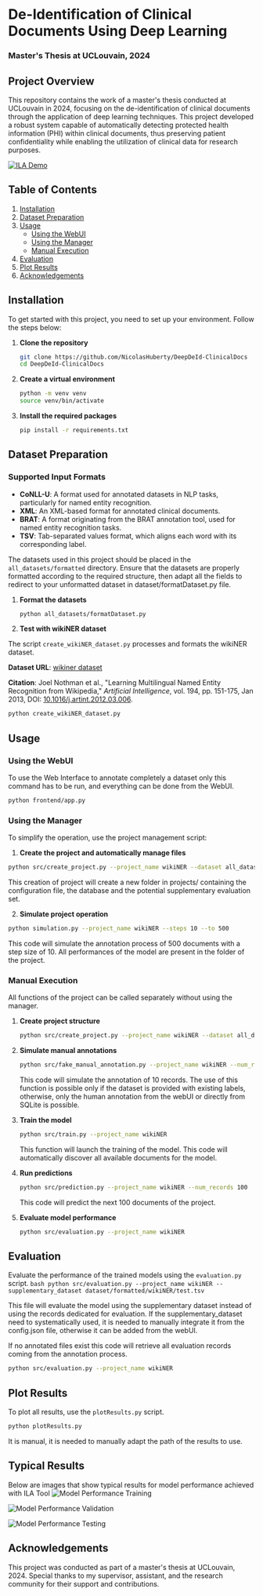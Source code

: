  # De-Identification of Clinical Documents Using Deep Learning
 ### Master's Thesis at UCLouvain, 2024

 ## Project Overview

 This repository contains the work of a master's thesis conducted at UCLouvain in 2024, focusing on the de-identification of clinical documents through the application of deep learning techniques. This project developed a robust system capable of automatically detecting protected health information (PHI) within clinical documents, thus preserving patient confidentiality while enabling the utilization of clinical data for research purposes.

[![ILA Demo](https://i9.ytimg.com/vi/PJTIBT_-VHk/mqdefault.jpg?sqp=CKSF0rIG-oaymwEmCMACELQB8quKqQMa8AEB-AH-CYAC0AWKAgwIABABGGUgZShlMA8=&rs=AOn4CLAD4zs8mEmf3GErZ50dBXjgK6NRRg)](https://youtu.be/PJTIBT_-VHk "Demo of the ILA")


## Table of Contents

1. [Installation](#installation)
2. [Dataset Preparation](#dataset-preparation)
3. [Usage](#usage)
   - [Using the WebUI](#using-the-webui)
   - [Using the Manager](#using-the-manager)
   - [Manual Execution](#manual-execution)
4. [Evaluation](#evaluation)
5. [Plot Results](#plot-results)
6. [Acknowledgements](#acknowledgements)

 ## Installation

 To get started with this project, you need to set up your environment. Follow the steps below:

 1. **Clone the repository**
     ```bash
     git clone https://github.com/NicolasHuberty/DeepDeId-ClinicalDocs
     cd DeepDeId-ClinicalDocs
     ```

 2. **Create a virtual environment**
     ```bash
     python -m venv venv
     source venv/bin/activate
     ```

 3. **Install the required packages**
     ```bash
     pip install -r requirements.txt
     ```

 ## Dataset Preparation
### Supported Input Formats
- **CoNLL-U**: A format used for annotated datasets in NLP tasks, particularly for named entity recognition.
- **XML**: An XML-based format for annotated clinical documents.
- **BRAT**: A format originating from the BRAT annotation tool, used for named entity recognition tasks.
- **TSV**: Tab-separated values format, which aligns each word with its corresponding label.

 The datasets used in this project should be placed in the `all_datasets/formatted` directory. Ensure that the datasets are properly formatted according to the required structure, then adapt all the fields to redirect to your unformatted dataset in dataset/formatDataset.py file.
 1. **Format the datasets**
    ```bash
    python all_datasets/formatDataset.py
    ```
 2. **Test with wikiNER dataset**

   The script `create_wikiNER_dataset.py` processes and formats the wikiNER dataset.
   
   **Dataset URL**: [wikiner dataset](https://metatext.io/datasets/wikiner)
   
   **Citation**:
   Joel Nothman et al., "Learning Multilingual Named Entity Recognition from Wikipedia," 
   *Artificial Intelligence*, vol. 194, pp. 151-175, Jan 2013, DOI: [10.1016/j.artint.2012.03.006](https://linkinghub.elsevier.com/retrieve/pii/S0004370212000276).
   

   ```bash
   python create_wikiNER_dataset.py
   ```
 ## Usage
 
 ### Using the WebUI

To use the Web Interface to annotate completely a dataset only this command has to be run, and everything can be done from the WebUI.

```bash
python frontend/app.py
```
 ### Using the Manager

 To simplify the operation, use the project management script:

 1. **Create the project and automatically manage files**
   ```bash
   python src/create_project.py --project_name wikiNER --dataset all_datasets/formatted/wikiNER/test.tsv --labels PERSON LOCATION DATE ID --model_name roberta --eval_percentage 30 --training_steps 10 --num_predictions 50 --start_from 20
   ```

This creation of project will create a new folder in projects/ containing the configuration file, the database and the potential supplementary evaluation set.

 2. **Simulate project operation**
   ```bash
   python simulation.py --project_name wikiNER --steps 10 --to 500
   ```
This code will simulate the annotation process of 500 documents with a step size of 10.
All performances of the model are present in the folder of the project.

 ### Manual Execution

 All functions of the project can be called separately without using the manager.

 1. **Create project structure**
    ```bash
    python src/create_project.py --project_name wikiNER --dataset all_datasets/formatted/wikiNER/train.tsv --labels PERSON LOCATION DATE ID --model_name roberta --eval_percentage 30 --training_steps 10 --num_predictions 50 --start_from 20
    ```

 2. **Simulate manual annotations**
    ```bash
    python src/fake_manual_annotation.py --project_name wikiNER --num_records 10
    ```

    This code will simulate the annotation of 10 records. The use of this function is possible only if the dataset is provided with existing labels, otherwise, only the human annotation from the webUI or directly from SQLite is possible.

 3. **Train the model**
    ```bash
    python src/train.py --project_name wikiNER
    ```

    This function will launch the training of the model.
    This code will automatically discover all available documents for the model.

 4. **Run predictions**
    ```bash
    python src/prediction.py --project_name wikiNER --num_records 100
    ```

    This code will predict the next 100 documents of the project.

 5. **Evaluate model performance**
    ```bash
    python src/evaluation.py --project_name wikiNER
    ```

 ## Evaluation

 Evaluate the performance of the trained models using the `evaluation.py` script.
    ```bash
    python src/evaluation.py --project_name wikiNER --supplementary_dataset dataset/formatted/wikiNER/test.tsv
    ```

This file will evaluate the model using the supplementary dataset instead of using the records dedicated for evaluation. If the supplementary_dataset need to systematically used, it is needed to manually integrate it from the config.json file, otherwise it can be added from the webUI.

If no annotated files exist this code will retrieve all evaluation records coming from the annotation process.

```bash
python src/evaluation.py --project_name wikiNER
```
 ## Plot Results

 To plot all results, use the `plotResults.py` script.

```bash
python plotResults.py
```

It is manual, it is needed to manually adapt the path of the results to use.
 ## Typical Results

 Below are images that show typical results for model performance achieved with ILA Tool
 ![Model Performance Training](results/plots/plot1-n2c2_2014.png "Model Training Performance")

 ![Model Performance Validation](results/plots/plot1-n2c2.png "Model Validation Performance")

 ![Model Performance Testing](results/plots/plot1-wikiNER.png "Model Testing Performance")

 ## Acknowledgements

 This project was conducted as part of a master's thesis at UCLouvain, 2024. Special thanks to my supervisor, assistant, and the research community for their support and contributions.
